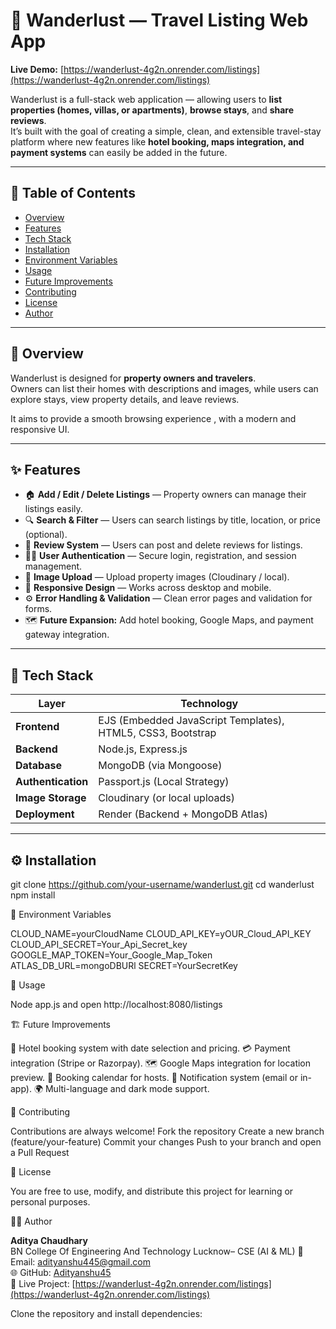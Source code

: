 # 🏡 Wanderlust — Travel Listing Web App

**Live Demo:** [https://wanderlust-4g2n.onrender.com/listings](https://wanderlust-4g2n.onrender.com/listings)

Wanderlust is a full-stack web application  — allowing users to **list properties (homes, villas, or apartments)**, **browse stays**, and **share reviews**.  
It’s built with the goal of creating a simple, clean, and extensible travel-stay platform where new features like **hotel booking, maps integration, and payment systems** can easily be added in the future.

---

## 🧭 Table of Contents

- [Overview](#overview)
- [Features](#features)
- [Tech Stack](#tech-stack)
- [Installation](#installation)
- [Environment Variables](#environment-variables)
- [Usage](#usage)
- [Future Improvements](#future-improvements)
- [Contributing](#contributing)
- [License](#license)
- [Author](#author)

---

## 📖 Overview

Wanderlust is designed for **property owners and travelers**.  
Owners can list their homes with descriptions and images, while users can explore stays, view property details, and leave reviews.  

It aims to provide a smooth browsing experience , with a modern and responsive UI.

---

## ✨ Features

- 🏠 **Add / Edit / Delete Listings** — Property owners can manage their listings easily.  
- 🔍 **Search & Filter** — Users can search listings by title, location, or price (optional).  
- 💬 **Review System** — Users can post and delete reviews for listings.  
- 🧑‍💻 **User Authentication** — Secure login, registration, and session management.  
- 📸 **Image Upload** — Upload property images (Cloudinary / local).  
- 📱 **Responsive Design** — Works across desktop and mobile.  
- ⚙️ **Error Handling & Validation** — Clean error pages and validation for forms.  
- 🗺️ **Future Expansion:** Add hotel booking, Google Maps, and payment gateway integration.

---

## 🧰 Tech Stack

| Layer | Technology |
|-------|-------------|
| **Frontend** | EJS (Embedded JavaScript Templates), HTML5, CSS3, Bootstrap |
| **Backend** | Node.js, Express.js |
| **Database** | MongoDB (via Mongoose) |
| **Authentication** | Passport.js (Local Strategy) |
| **Image Storage** | Cloudinary (or local uploads) |
| **Deployment** | Render (Backend + MongoDB Atlas) |

---
## ⚙️ Installation

git clone https://github.com/your-username/wanderlust.git
cd wanderlust
npm install

🔐 Environment Variables

CLOUD_NAME=yourCloudName
CLOUD_API_KEY=yOUR_Cloud_API_KEY
CLOUD_API_SECRET=Your_Api_Secret_key
GOOGLE_MAP_TOKEN=Your_Google_Map_Token
ATLAS_DB_URL=mongoDBURl
SECRET=YourSecretKey

🚀 Usage

   Node app.js
   and open http://localhost:8080/listings

🏗️ Future Improvements

   🏨 Hotel booking system with date selection and pricing.
   💳 Payment integration (Stripe or Razorpay).
   🗺️ Google Maps integration for location preview.
   📆 Booking calendar for hosts.
   📨 Notification system (email or in-app).
   🌍 Multi-language and dark mode support.

🤝 Contributing

   Contributions are always welcome!
   Fork the repository
   Create a new branch (feature/your-feature)
   Commit your changes
   Push to your branch and open a Pull Request

🪪 License

   You are free to use, modify, and distribute this project for learning or personal purposes.

👨‍💻 Author

   **Aditya Chaudhary**  
   BN College Of Engineering And Technology Lucknow– CSE (AI & ML)
   📧 Email: [adityanshu445@gmail.com](mailto:adityanshu445@gmail.com)  
   🌐 GitHub: [Adityanshu45](https://github.com/Adityanshu45)  
   🚀 Live Project: [https://wanderlust-4g2n.onrender.com/listings](https://wanderlust-4g2n.onrender.com/listings)



Clone the repository and install dependencies:

```bash
